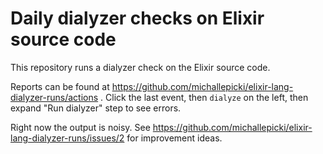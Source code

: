 # Daily dialyzer checks on Elixir source code

This repository runs a dialyzer check on the Elixir source code.

Reports can be found at https://github.com/michallepicki/elixir-lang-dialyzer-runs/actions . Click the last event, then `dialyze` on the left, then expand "Run dialyzer" step to see errors.

Right now the output is noisy. See https://github.com/michallepicki/elixir-lang-dialyzer-runs/issues/2 for improvement ideas.
